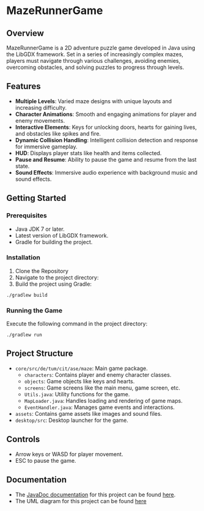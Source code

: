 # MazeRunnerGame

## Overview
MazeRunnerGame is a 2D adventure puzzle game developed in Java using the LibGDX framework. Set in a series of increasingly complex mazes, players must navigate through various challenges, avoiding enemies, overcoming obstacles, and solving puzzles to progress through levels.

## Features
- **Multiple Levels**: Varied maze designs with unique layouts and increasing difficulty.
- **Character Animations**: Smooth and engaging animations for player and enemy movements.
- **Interactive Elements**: Keys for unlocking doors, hearts for gaining lives, and obstacles like spikes and fire.
- **Dynamic Collision Handling**: Intelligent collision detection and response for immersive gameplay.
- **HUD**: Displays player stats like health and items collected.
- **Pause and Resume**: Ability to pause the game and resume from the last state.
- **Sound Effects**: Immersive audio experience with background music and sound effects.

## Getting Started
### Prerequisites
- Java JDK 7 or later.
- Latest version of LibGDX framework.
- Gradle for building the project.

### Installation
1. Clone the Repository
2. Navigate to the project directory:
3. Build the project using Gradle:
```shell
./gradlew build
```


### Running the Game
Execute the following command in the project directory:
```shell
./gradlew run
```


## Project Structure
- `core/src/de/tum/cit/ase/maze`: Main game package.
    - `characters`: Contains player and enemy character classes.
    - `objects`: Game objects like keys and hearts.
    - `screens`: Game screens like the main menu, game screen, etc.
    - `Utils.java`: Utility functions for the game.
    - `MapLoader.java`: Handles loading and rendering of game maps.
    - `EventHandler.java`: Manages game events and interactions.
- `assets`: Contains game assets like images and sound files.
- `desktop/src`: Desktop launcher for the game.

## Controls
- Arrow keys or WASD for player movement.
- ESC to pause the game.

## Documentation
- The [JavaDoc documentation](JavaDocs/index.html) for this project can be found [here](http://localhost:63342/MazeRunnerArtemis/JavaDocs/index.html?_ijt=6o36cel8glssokd2eac116978l&_ij_reload=RELOAD_ON_SAVE).
- The UML diagram for this project can be found [here](https://www.figma.com/file/LgbfVA646i5ApL4H32CD35/UML?type=whiteboard&node-id=0%3A1&t=xPXanqFMPSHzNOUv-1)

